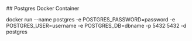 ## Postgres Docker Container

docker run --name postgres -e POSTGRES_PASSWORD=password -e POSTGRES_USER=username -e POSTGRES_DB=dbname -p 5432:5432 -d postgres

